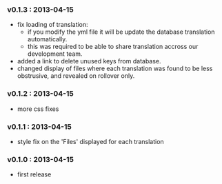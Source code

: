 ### v0.1.3 : 2013-04-15

* fix loading of translation:
  * if you modify the yml file it will be update the database translation automatically.
  * this was required to be able to share translation accross our development team.
* added a link to delete unused keys from database.
* changed display of files where each translation was found to be less obstrusive, and revealed on rollover only.

### v0.1.2 : 2013-04-15

* more css fixes

### v0.1.1 : 2013-04-15

* style fix on the 'Files' displayed for each translation

### v0.1.0 : 2013-04-15

* first release